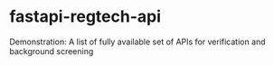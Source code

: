# fastapi-regtech-api
Demonstration: A list of fully available set of APIs for verification and background screening
